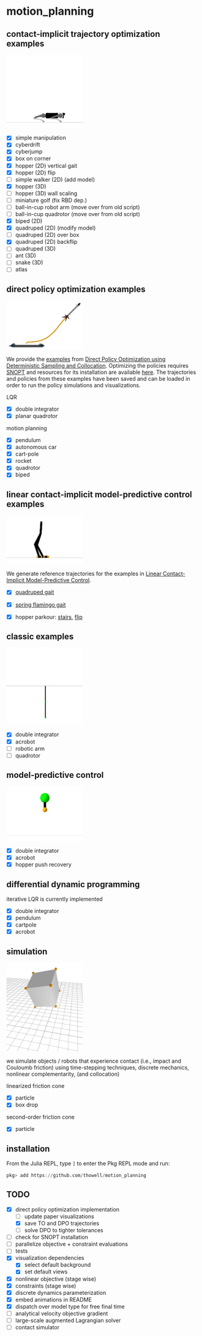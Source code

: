 # motion_planning

## contact-implicit trajectory optimization examples

<img src="examples/animations/quadruped_backflip.gif" alt="drawing" width="200"/>

- [X] simple manipulation
- [X] cyberdrift
- [X] cyberjump
- [X] box on corner
- [X] hopper (2D) vertical gait
- [X] hopper (2D) flip
- [ ] simple walker (2D) (add model)
- [X] hopper (3D)
- [ ] hopper (3D) wall scaling
- [ ] miniature golf (fix RBD dep.)
- [ ] ball-in-cup robot arm (move over from old script)
- [ ] ball-in-cup quadrotor (move over from old script)
- [X] biped (2D)
- [X] quadruped (2D) (modify model)
- [ ] quadruped (2D) over box
- [X] quadruped (2D) backflip
- [ ] quadruped (3D)
- [ ] ant (3D)
- [ ] snake (3D)
- [ ] atlas

## direct policy optimization examples
<img src="examples/animations/dpo/rocket_landing_dpo.gif" alt="drawing" width="200"/>

We provide the [examples](src/examples/direct_policy_optimization) from [Direct Policy Optimization using Deterministic Sampling and Collocation](https://arxiv.org/abs/2010.08506). Optimizing the policies requires [SNOPT](https://en.wikipedia.org/wiki/SNOPT) and resources for its installation are available [here](src/solvers/snopt.jl). The trajectories and policies from these examples have been saved and can be loaded in order to run the policy simulations and visualizations.

LQR
- [X] double integrator
- [X] planar quadrotor

motion planning
- [X] pendulum
- [X] autonomous car
- [X] cart-pole
- [X] rocket
- [X] quadrotor
- [x] biped

## linear contact-implicit model-predictive control examples
<img src="examples/animations/flamingo_steps.gif" alt="drawing" width="200"/>

We generate reference trajectories for the examples in [Linear Contact-Implicit Model-Predictive Control](https://arxiv.org/abs/2107.05616).

- [X] [quadruped gait](examples/contact_implicit/quadruped_gait_1_step.jl)
- [X] [spring flamingo gait](examples/contact_implicit/flamingo_gait_1_step.jl)
- [X] hopper parkour: [stairs](examples/contact_implicit/hopper_stairs.jl), [flip](examples/contact_implicit/hopper_flip.jl)


## classic examples

<img src="examples/animations/acrobot.gif" alt="drawing" width="200"/>

- [X] double integrator
- [X] acrobot
- [ ] robotic arm
- [ ] quadrotor

## model-predictive control
<img src="examples/animations/hopper_push_recovery.gif" alt="drawing" width="200"/>

- [X] double integrator
- [X] acrobot
- [X] hopper push recovery

## differential dynamic programming
iterative LQR is currently implemented

- [X] double integrator
- [X] pendulum
- [X] cartpole
- [X] acrobot

## simulation

<img src="examples/animations/box_drop.gif" alt="drawing" width="200"/>

we simulate objects / robots that experience contact (i.e., impact and Couloumb friction) using time-stepping techniques, discrete mechanics, nonlinear complementarity, (and collocation)

linearized friction cone
- [X] particle
- [X] box drop

second-order friction cone
- [X] particle

## installation
From the Julia REPL, type `]` to enter the Pkg REPL mode and run:
```julia
pkg> add https://github.com/thowell/motion_planning
```

## TODO
- [X] direct policy optimization implementation
	- [ ] update paper visualizations
	- [X] save TO and DPO trajectories
	- [ ] solve DPO to tighter tolerances
- [ ] check for SNOPT installation
- [ ] parallelize objective + constraint evaluations
- [ ] tests
- [X] visualization dependencies
	- [X] select default background
	- [X] set default views
- [X] nonlinear objective (stage wise)
- [X] constraints (stage wise)
- [X] discrete dynamics parameterization
- [X] embed animations in README
- [X] dispatch over model type for free final time
- [ ] analytical velocity objective gradient
- [ ] large-scale augmented Lagrangian solver
- [ ] contact simulator
